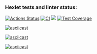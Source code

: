 ### Hexlet tests and linter status:
[![Actions Status](https://github.com/Agrarox666/python-project-50/workflows/hexlet-check/badge.svg)](https://github.com/Agrarox666/python-project-50/actions) [![CI](https://github.com/Agrarox666/python-project-50/actions/workflows/test.yml/badge.svg)](https://github.com/Agrarox666/python-project-50/actions/workflows/test.yml) <a href="https://codeclimate.com/github/Agrarox666/python-project-50/maintainability"><img src="https://api.codeclimate.com/v1/badges/fc1464fbf627ca6f83e8/maintainability" /></a> [![Test Coverage](https://api.codeclimate.com/v1/badges/ab942f403a5d0e3197b6/test_coverage)](https://codeclimate.com/github/Agrarox666/python-project-50/test_coverage)

[![asciicast](https://asciinema.org/a/kpGrv2V7ayxKShbqBzeYPng6U.svg)](https://asciinema.org/a/kpGrv2V7ayxKShbqBzeYPng6U)

[![asciicast](https://asciinema.org/a/Lmc7YiJMkjzZv6N7IyAKruQcP.svg)](https://asciinema.org/a/Lmc7YiJMkjzZv6N7IyAKruQcP)

[![asciicast](https://asciinema.org/a/CVAWg0T7UQlN5BnCRj9GOfckG.svg)](https://asciinema.org/a/CVAWg0T7UQlN5BnCRj9GOfckG)
